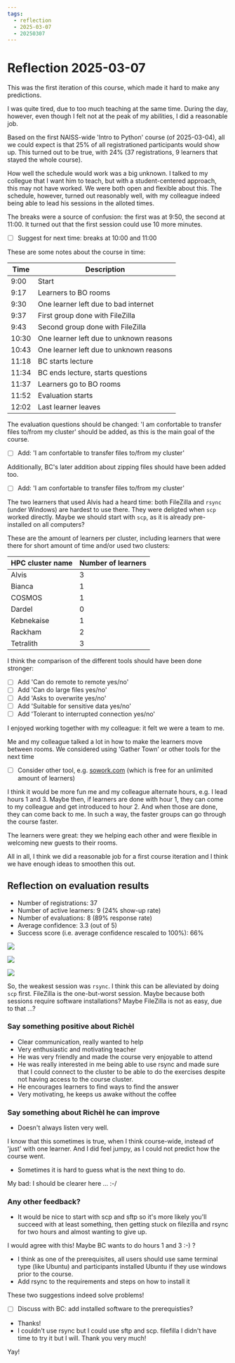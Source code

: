 ```yaml
---
tags:
  - reflection
  - 2025-03-07
  - 20250307
---
```


# Reflection 2025-03-07

This was the first iteration of this course, which made it hard
to make any predictions.

I was quite tired, due to too much teaching at the same time.
During the day, however, even though I felt not at the peak
of my abilities, I did a reasonable job.

Based on the first NAISS-wide 'Intro to
Python' course (of 2025-03-04), all we could expect is that
25% of all registrationed participants would show up.
This turned out to be true, with 24% (37 registrations, 9 learners
that stayed the whole course).

How well the schedule would work was a big unknown. I talked to
my collegue that I want him to teach, but with a student-centered approach,
this may not have worked. We were both open and flexible about this.
The schedule, however, turned out reasonably well, with my colleague
indeed being able to lead his sessions in the alloted times.

The breaks were a source of confusion: the first was at 9:50, the second
at 11:00. It turned out that the first session could use 10 more minutes.

- [ ] Suggest for next time: breaks at 10:00 and 11:00

These are some notes about the course in time:

Time |Description
-----|---------------------------------------
9:00 |Start
9:17 |Learners to BO rooms
9:30 |One learner left due to bad internet
9:37 |First group done with FileZilla
9:43 |Second group done with FileZilla
10:30|One learner left due to unknown reasons
10:43|One learner left due to unknown reasons
11:18|BC starts lecture
11:34|BC ends lecture, starts questions
11:37|Learners go to BO rooms
11:52|Evaluation starts
12:02|Last learner leaves

The evaluation questions should be changed: 
'I am confortable to transfer files to/from my cluster' should be
added, as this is the main goal of the course.

- [ ] Add: 'I am confortable to transfer files to/from my cluster'

Additionally, BC's later addition about zipping files should have
been added too.

- [ ] Add: 'I am confortable to transfer files to/from my cluster'

The two learners that used Alvis had a heard time: both
FileZilla and `rsync` (under Windows) are hardest to use there.
They were deligted when `scp` worked directly.
Maybe we should start with `scp`, as it is already pre-installed
on all computers?

These are the amount of learners per cluster,
including learners that were there for short amount of time
and/or used two clusters:

HPC cluster name|Number of learners
----------------|------------------
Alvis           |3
Bianca          |1
COSMOS          |1
Dardel          |0
Kebnekaise      |1
Rackham         |2
Tetralith       |3

I think the comparison of the different tools should have been done
stronger:

- [ ] Add 'Can do remote to remote yes/no'
- [ ] Add 'Can do large files yes/no'
- [ ] Add 'Asks to overwrite yes/no'
- [ ] Add 'Suitable for sensitive data yes/no'
- [ ] Add 'Tolerant to interrupted connection yes/no'

I enjoyed working together with my colleague: it felt we were a team to me.

Me and my colleague talked a lot in how to make the learners move between
rooms. We considered using 'Gather Town' or other tools for the next time

- [ ] Consider other tool, e.g. [sowork.com](sowork.com) (which is free
  for an unlimited amount of learners)

I think it would be more fun me and my colleague alternate hours,
e.g. I lead hours 1 and 3. Maybe then, if learners are done with hour 1,
they can come to my colleague and get introduced to hour 2. And when
those are done, they can come back to me. In such a way, the faster
groups can go through the course faster.

The learners were great: they we helping each other and were
flexible in welcoming new guests to their rooms.

All in all, I think we did a reasonable job for a first course iteration
and I think we have enough ideas to smoothen this out.

## Reflection on evaluation results

- Number of registrations: 37
- Number of active learners: 9 (24% show-up rate)
- Number of evaluations: 8 (89% response rate)
- Average confidence: 3.3 (out of 5)
- Success score (i.e. average confidence rescaled to 100%): 66%

![](../../evaluations/20250307/all_confidences.png)

![](../../evaluations/20250307/confidences_per_question.png)

![](../../evaluations/20250307/average_confidences_per_question.png)

So, the weakest session was `rsync`. I think this can be alleviated by doing
`scp` first. FileZilla is the one-but-worst session. Maybe
because both sessions require software installations?
Maybe FileZilla is not as easy, due to that ...?

### Say something positive about Richèl

- Clear communication, really wanted to help
- Very enthusiastic and motivating teacher
- He was very friendly and made the course very enjoyable to attend
- He was really interested in me being able to use rsync and made sure
  that I could connect to the cluster to be able to do the exercises
  despite not having access to the course cluster.
- He encourages learners to find ways to find the answer
- Very motivating, he keeps us awake without the coffee

### Say something about Richèl he can improve

- Doesn't always listen very well.

I know that this sometimes is true, when I think course-wide, instead
of 'just' with one learner. And I did feel jumpy, as I could not
predict how the course went.

- Sometimes it is hard to guess what is the next thing to do.

My bad: I should be clearer here ... :-/

### Any other feedback?

- It would be nice to start with scp and sftp so it's more likely you'll
  succeed with at least something, then getting stuck on filezilla
  and rsync for two hours and almost wanting to give up. 

I would agree with this! Maybe BC wants to do hours 1 and 3 :-) ?

- I think as one of the prerequisites, 
  all users should use same terminal type (like Ubuntu) and participants
  installed Ubuntu if they use windows prior to the course.
- Add rsync to the requirements and steps on how to install it

These two suggestions indeed solve problems!

- [ ] Discuss with BC: add installed software to the prerequisties?

- Thanks!
- I couldn't use rsync but I could use sftp and scp. filefilla I didn't have
  time to try it but I will. Thank you very much!

Yay!

